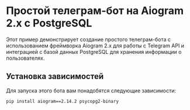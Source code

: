 # Простой телеграм-бот на Aiogram 2.x с PostgreSQL

Этот пример демонстрирует создание простого телеграм-бота с использованием фреймворка Aiogram 2.x для работы с Telegram API и интеграцией с базой данных PostgreSQL для хранения информации о пользователях.

## Установка зависимостей


Для запуска этого бота вам понадобятся следующие зависимости:

```bash
pip install aiogram==2.14.2 psycopg2-binary
